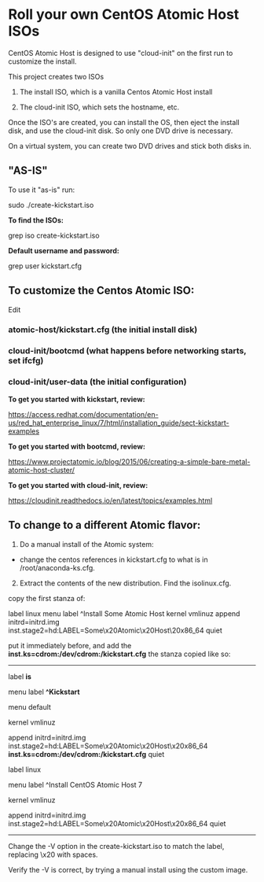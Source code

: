 # Roll your own CentOS Atomic Host ISOs

CentOS Atomic Host is designed to use "cloud-init" on the first run to customize the install.

This project creates two ISOs

1. The install ISO, which is a vanilla Centos Atomic Host install

2. The cloud-init ISO, which sets the hostname, etc.

Once the ISO's are created, you can install the OS, then eject the install disk, and use the cloud-init disk.  So only one DVD drive is necessary.

On a virtual system, you can create two DVD drives and stick both disks in.

## "AS-IS"

To use it "as-is" run:

sudo ./create-kickstart.iso

**To find the ISOs:**

grep iso create-kickstart.iso

**Default username and password:**

grep user kickstart.cfg

## To customize the Centos Atomic ISO:

Edit

### atomic-host/kickstart.cfg (the initial install disk)

### cloud-init/bootcmd (what happens before networking starts, set ifcfg)

### cloud-init/user-data (the initial configuration)

**To get you started with kickstart, review:**

https://access.redhat.com/documentation/en-us/red_hat_enterprise_linux/7/html/installation_guide/sect-kickstart-examples

**To get you started with bootcmd, review:**

https://www.projectatomic.io/blog/2015/06/creating-a-simple-bare-metal-atomic-host-cluster/

**To get you started with cloud-init, review:**

https://cloudinit.readthedocs.io/en/latest/topics/examples.html

## To change to a different Atomic flavor:

1. Do a manual install of the Atomic system:

 - change the centos references in kickstart.cfg to what is in /root/anaconda-ks.cfg.

2. Extract the contents of the new distribution.  Find the isolinux.cfg.

copy the first stanza of:

label linux
  menu label ^Install Some Atomic Host
  kernel vmlinuz
  append initrd=initrd.img inst.stage2=hd:LABEL=Some\x20Atomic\x20Host\20x86_64 quiet

put it immediately before, and add the **inst.ks=cdrom:/dev/cdrom:/kickstart.cfg** the stanza copied like so:

---

label **is**

  menu label **^Kickstart**

  menu default

  kernel vmlinuz

  append initrd=initrd.img inst.stage2=hd:LABEL=Some\\x20Atomic\\x20Host\\x20x86_64 **inst.ks=cdrom:/dev/cdrom:/kickstart.cfg** quiet


label linux

  menu label ^Install CentOS Atomic Host 7

  kernel vmlinuz

  append initrd=initrd.img inst.stage2=hd:LABEL=Some\\x20Atomic\\x20Host\\x20x86_64 quiet

---

Change the -V option in the create-kickstart.iso to match the label, replacing \x20 with spaces.

Verify the -V is correct, by trying a manual install using the custom image.


